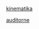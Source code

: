 [kinematika](https://www.youtube.com/playlist?list=PLafeKWXJmxM8XAejfBn7L59lyKxifH4vP/)

[auditorne](https://www.youtube.com/playlist?list=PLL3tNmMtyZdioL8R5z36VeOn03ID9ixiZ/)
